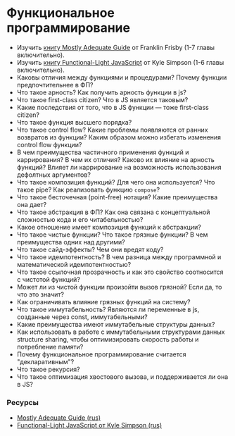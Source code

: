 # Функциональное программирование

* Изучить [книгу Mostly Adequate Guide](https://github.com/MostlyAdequate/mostly-adequate-guide) от Franklin Frisby (1-7 главы включительно).
* Изучить [книгу Functional-Light JavaScript](https://github.com/getify/Functional-Light-JS) от Kyle Simpson (1-6 главы включительно).
* Каковы отличия между функциями и процедурами? Почему функции предпочтительнее в ФП?
* Что такое арность? Как получить арность функции в js?
* Что такое first-class citizen? Что в JS является таковым?
* Какие последствия от того, что в JS функции — тоже first-class citizen?
* Что такое функция высшего порядка?
* Что такое control flow? Какие проблемы появляются от ранних возвратов из функции? Каким образом можно избегать изменения control flow функции?
* В чем преимущества частичного применения функций и каррирования? В чем их отличия? Каково их влияние на арность функций? Влияет ли каррирование на возможность использования дефолтных аргументов?
* Что такое композиция функций? Для чего она используется? Что такое pipe? Как реализовать функцию `compose`?
* Что такое бесточечная (point-free) нотация? Какие преимущества она дает?
* Что такое абстракция в ФП? Как она связана с концептуальной сложностью кода и его читабельностью?
* Какое отношение имеет композиция функций к абстракции?
* Что такое чистые функции? Что такое грязные функции? В чем преимущества одних над другими?
* Что такое сайд-эффекты? Чем они вредят коду?
* Что такое идемпотентность? В чем разница между программной и математической идемпотентностью?
* Что такое ссылочная прозрачность и как это свойство соотносится с чистотой функций?
* Может ли из чистой функции произойти вызов грязной? Если да, то что это значит?
* Как ограничивать влияние грязных функций на систему?
* Что такое иммутабельность? Являются ли переменные в js, созданные через const, иммутабельными?
* Какие преимущества имеют иммутабельные структуры данных?
* Как использовать в работе с иммутабельными структурами данных structure sharing, чтобы оптимизировать скорость работы и потребление памяти?
* Почему функциональное программирование считается "декларативным"?
* Что такое рекурсия?
* Что такое оптимизация хвостового вызова, и поддерживается ли она в JS?

### Ресурсы
* [Mostly Adequate Guide (rus)](https://github.com/MostlyAdequate/mostly-adequate-guide-ru)
* [Functional-Light JavaScript от Kyle Simpson (rus)](https://github.com/fxzhukov/Functional-Light-JS-RU)
